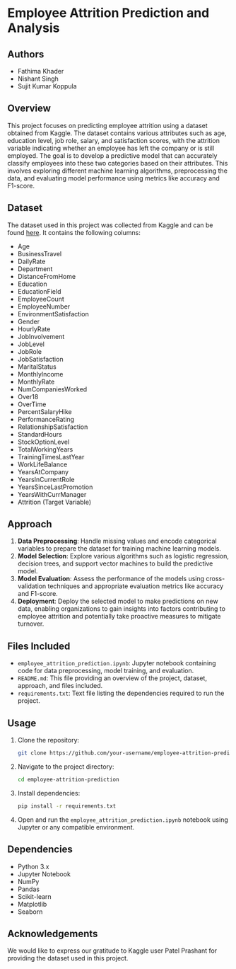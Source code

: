 # Employee Attrition Prediction and Analysis

## Authors
- Fathima Khader
- Nishant Singh
- Sujit Kumar Koppula

## Overview
This project focuses on predicting employee attrition using a dataset obtained from Kaggle. The dataset contains various attributes such as age, education level, job role, salary, and satisfaction scores, with the attrition variable indicating whether an employee has left the company or is still employed. The goal is to develop a predictive model that can accurately classify employees into these two categories based on their attributes. This involves exploring different machine learning algorithms, preprocessing the data, and evaluating model performance using metrics like accuracy and F1-score.

## Dataset
The dataset used in this project was collected from Kaggle and can be found [here](https://www.kaggle.com/datasets/patelprashant/employee-attrition). It contains the following columns:
- Age
- BusinessTravel
- DailyRate
- Department
- DistanceFromHome
- Education
- EducationField
- EmployeeCount
- EmployeeNumber
- EnvironmentSatisfaction
- Gender
- HourlyRate
- JobInvolvement
- JobLevel
- JobRole
- JobSatisfaction
- MaritalStatus
- MonthlyIncome
- MonthlyRate
- NumCompaniesWorked
- Over18
- OverTime
- PercentSalaryHike
- PerformanceRating
- RelationshipSatisfaction
- StandardHours
- StockOptionLevel
- TotalWorkingYears
- TrainingTimesLastYear
- WorkLifeBalance
- YearsAtCompany
- YearsInCurrentRole
- YearsSinceLastPromotion
- YearsWithCurrManager
- Attrition (Target Variable)

## Approach
1. **Data Preprocessing**: Handle missing values and encode categorical variables to prepare the dataset for training machine learning models.
2. **Model Selection**: Explore various algorithms such as logistic regression, decision trees, and support vector machines to build the predictive model.
3. **Model Evaluation**: Assess the performance of the models using cross-validation techniques and appropriate evaluation metrics like accuracy and F1-score.
4. **Deployment**: Deploy the selected model to make predictions on new data, enabling organizations to gain insights into factors contributing to employee attrition and potentially take proactive measures to mitigate turnover.

## Files Included
- `employee_attrition_prediction.ipynb`: Jupyter notebook containing code for data preprocessing, model training, and evaluation.
- `README.md`: This file providing an overview of the project, dataset, approach, and files included.
- `requirements.txt`: Text file listing the dependencies required to run the project.

## Usage
1. Clone the repository:
    ```bash
    git clone https://github.com/your-username/employee-attrition-prediction.git
    ```
2. Navigate to the project directory:
    ```bash
    cd employee-attrition-prediction
    ```
3. Install dependencies:
    ```bash
    pip install -r requirements.txt
    ```
4. Open and run the `employee_attrition_prediction.ipynb` notebook using Jupyter or any compatible environment.

## Dependencies
- Python 3.x
- Jupyter Notebook
- NumPy
- Pandas
- Scikit-learn
- Matplotlib
- Seaborn

## Acknowledgements
We would like to express our gratitude to Kaggle user Patel Prashant for providing the dataset used in this project.

